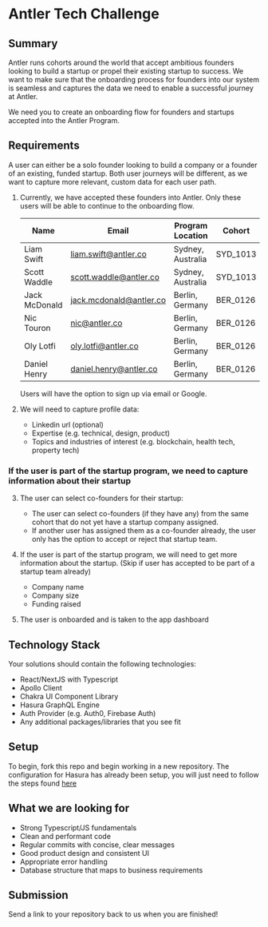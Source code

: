 # Antler Tech Challenge

## Summary

Antler runs cohorts around the world that accept ambitious founders looking to build a startup or propel their existing startup to success. We want to make sure that the onboarding process for founders into our system is seamless and captures the data we need to enable a successful journey at Antler.

We need you to create an onboarding flow for founders and startups accepted into the Antler Program.

## Requirements

A user can either be a solo founder looking to build a company or a founder of an existing, funded startup. Both user journeys will be different, as we want to capture more relevant, custom data for each user path.

1. Currently, we have accepted these founders into Antler. Only these users will be able to continue to the onboarding flow.

   | Name          | Email                   | Program Location  | Cohort   | Program Type |
   | ------------- | ----------------------- | ----------------- | -------- | ------------ |
   | Liam Swift    | liam.swift@antler.co    | Sydney, Australia | SYD_1013 | Founder      |
   | Scott Waddle  | scott.waddle@antler.co  | Sydney, Australia | SYD_1013 | Founder      |
   | Jack McDonald | jack.mcdonald@antler.co | Berlin, Germany   | BER_0126 | Startup      |
   | Nic Touron    | nic@antler.co           | Berlin, Germany   | BER_0126 | Startup      |
   | Oly Lotfi     | oly.lotfi@antler.co     | Berlin, Germany   | BER_0126 | Startup      |
   | Daniel Henry  | daniel.henry@antler.co  | Berlin, Germany   | BER_0126 | Startup      |

   Users will have the option to sign up via email or Google.

2. We will need to capture profile data:

   - Linkedin url (optional)
   - Expertise (e.g. technical, design, product)
   - Topics and industries of interest (e.g. blockchain, health tech, property tech)

### If the user is part of the startup program, we need to capture information about their startup

3. The user can select co-founders for their startup:

   - The user can select co-founders (if they have any) from the same cohort that do not yet have a startup company assigned.
   - If another user has assigned them as a co-founder already, the user only has the option to accept or reject that startup team.

4. If the user is part of the startup program, we will need to get more information about the startup. (Skip if user has accepted to be part of a startup team already)

   - Company name
   - Company size
   - Funding raised

5. The user is onboarded and is taken to the app dashboard

## Technology Stack

Your solutions should contain the following technologies:

- React/NextJS with Typescript
- Apollo Client
- Chakra UI Component Library
- Hasura GraphQL Engine
- Auth Provider (e.g. Auth0, Firebase Auth)
- Any additional packages/libraries that you see fit

## Setup

To begin, fork this repo and begin working in a new repository. The configuration for Hasura has already been setup, you will just need to follow the steps found [here](./hasura/README.md)

## What we are looking for

- Strong Typescript/JS fundamentals
- Clean and performant code
- Regular commits with concise, clear messages
- Good product design and consistent UI
- Appropriate error handling
- Database structure that maps to business requirements

## Submission

Send a link to your repository back to us when you are finished!
